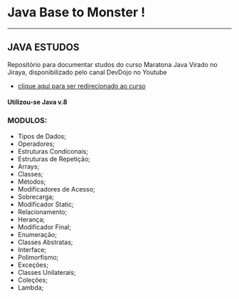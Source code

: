 # **Java Base to Monster** !


---

## JAVA ESTUDOS

Repositório para documentar studos do curso Maratona Java Virado no Jiraya, disponibilizado pelo canal DevDojo no Youtube
- <a href="https://www.youtube.com/watch?v=VKjFuX91G5Q&list=PL62G310vn6nFIsOCC0H-C2infYgwm8SWW&index=1">clique aqui para ser redirecionado ao curso</a>
#### Utilizou-se Java v.8

### MODULOS:
<ul>
<li> Tipos de Dados;
<li> Operadores;
<li> Estruturas Condiconais;
<li> Estruturas de Repetição;
<li> Arrays;
<li> Classes;
<li> Métodos;
<li> Modificadores de Acesso;
<li> Sobrecarga;
<li> Modificador Static;
<li> Relacionamento;
<li> Herança;
<li> Modificador Final;
<li> Enumeração;
<li> Classes Abstratas;
<li> Interface;
<li> Polimorfismo;
<li> Exceções;
<li> Classes Unilaterais;
<li> Coleções;
<li> Lambda;
</ul>

